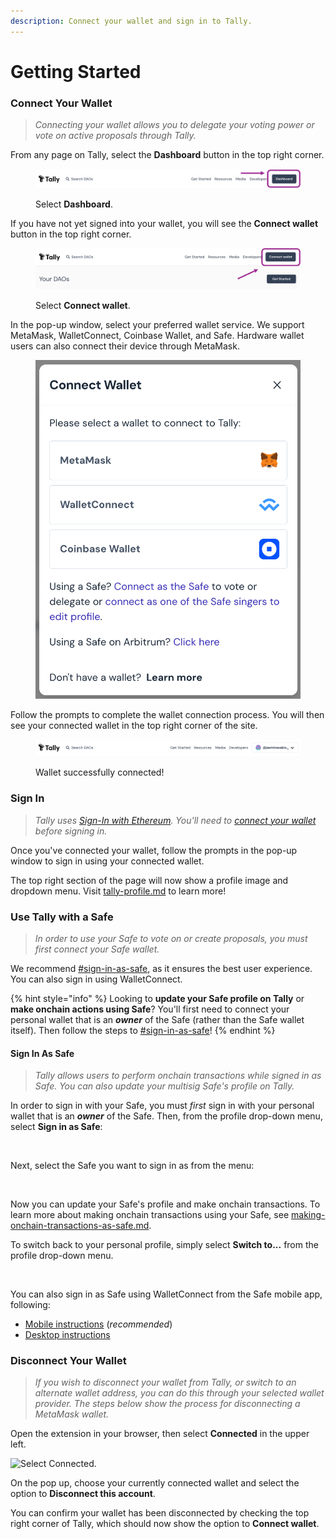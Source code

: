 ```yaml
---
description: Connect your wallet and sign in to Tally.
---
```


# Getting Started

### Connect Your Wallet

> _Connecting your wallet allows you to delegate your voting power or vote on active proposals through Tally._

From any page on Tally, select the **Dashboard** button in the top right corner.

<figure><img src="../../.gitbook/assets/Picture1.png" alt=""><figcaption><p>Select <strong>Dashboard</strong>.</p></figcaption></figure>

If you have not yet signed into your wallet, you will see the **Connect wallet** button in the top right corner.

<figure><img src="../../.gitbook/assets/Picture2.png" alt=""><figcaption><p>Select <strong>Connect wallet</strong>.</p></figcaption></figure>

In the pop-up window, select your preferred wallet service. We support MetaMask, WalletConnect, Coinbase Wallet, and Safe. Hardware wallet users can also connect their device through MetaMask.

<figure><img src="../../.gitbook/assets/image (128).png" alt=""><figcaption></figcaption></figure>

Follow the prompts to complete the wallet connection process. You will then see your connected wallet in the top right corner of the site.

<figure><img src="../../.gitbook/assets/Picture3.png" alt=""><figcaption><p>Wallet successfully connected!</p></figcaption></figure>

### Sign In

> _Tally uses_ [_Sign-In with Ethereum_](https://login.xyz/)_. You'll need to_ [_connect your wallet_](getting-started.md#connect-your-wallet) _before signing in._

Once you've connected your wallet, follow the prompts in the pop-up window to sign in using your connected wallet.

The top right section of the page will now show a profile image and dropdown menu. Visit [tally-profile.md](tally-profile.md "mention") to learn more!

### Use Tally with a Safe

> _In order to use your Safe to vote on or create proposals, you must first connect your Safe wallet._

We recommend [#sign-in-as-safe](getting-started.md#sign-in-as-safe "mention"), as it ensures the best user experience. You can also sign in using WalletConnect.

{% hint style="info" %}
Looking to **update your Safe profile on Tally** or **make onchain actions using Safe**? You'll first need to connect your personal wallet that is an _**owner**_ of the Safe (rather than the Safe wallet itself). Then follow the steps to [#sign-in-as-safe](getting-started.md#sign-in-as-safe "mention")!
{% endhint %}

#### Sign In As Safe

> _Tally allows users to perform onchain transactions while signed in as Safe. You can also update your multisig Safe's profile on Tally._

In order to sign in with your Safe, you must _first_ sign in with your personal wallet that is an _**owner**_ of the Safe. Then, from the profile drop-down menu, select **Sign in as Safe**:

<figure><img src="../../.gitbook/assets/CleanShot 2023-05-02 at 12.35.27@2x.png" alt=""><figcaption></figcaption></figure>

Next, select the Safe you want to sign in as from the menu:

<figure><img src="../../.gitbook/assets/CleanShot 2023-05-02 at 12.35.46@2x.png" alt=""><figcaption></figcaption></figure>

Now you can update your Safe's profile and make onchain transactions. To learn more about making onchain transactions using your Safe, see [making-onchain-transactions-as-safe.md](../../how-to-use-tally/proposals/voting-on-proposals/making-onchain-transactions-as-safe.md "mention").

To switch back to your personal profile, simply select **Switch to...** from the profile drop-down menu.

<figure><img src="../../.gitbook/assets/CleanShot 2023-05-02 at 14.57.44@2x.png" alt=""><figcaption></figcaption></figure>

You can also sign in as Safe using WalletConnect from the Safe mobile app, following:

* [Mobile instructions](https://help.safe.global/en/articles/40810-connect-to-dapps-with-walletconnect-on-mobile) (_recommended_)
* [Desktop instructions](https://help.safe.global/en/articles/40849-walletconnect-safe-app)

### Disconnect Your Wallet

> _If you wish to disconnect your wallet from Tally, or switch to an alternate wallet address, you can do this through your selected wallet provider. The steps below show the process for disconnecting a MetaMask wallet._

Open the extension in your browser, then select **Connected** in the upper left.

![Select Connected.](https://p63.tr2.n0.cdn.getcloudapp.com/items/L1uXmlOn/d42e3ffd-e332-4c75-ac01-16a0a7279ab0.jpg?v=adefb6e716a09273e4144c18e37e0145)

On the pop up, choose your currently connected wallet and select the option to **Disconnect this account**.&#x20;

You can confirm your wallet has been disconnected by checking the top right corner of Tally, which should now show the option to **Connect wallet**.
